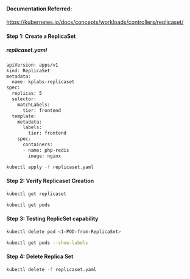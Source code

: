 #### Documentation Referred:

https://kubernetes.io/docs/concepts/workloads/controllers/replicaset/

#### Step 1: Create a ReplicaSet

##### replicaset.yaml 
```sh
apiVersion: apps/v1
kind: ReplicaSet
metadata:
  name: kplabs-replicaset
spec:
  replicas: 5
  selector:
    matchLabels:
      tier: frontend
  template:
    metadata:
      labels:
        tier: frontend
    spec:
      containers:
      - name: php-redis
        image: nginx
```
```sh
kubectl apply -f replicaset.yaml 
```
#### Step 2: Verify Replicaset Creation
```sh
kubectl get replicaset

kubectl get pods
```

#### Step 3: Testing ReplicSet capability
```sh
kubectl delete pod <1-POD-from-ReplicaSet>

kubectl get pods --show-labels
```

#### Step 4: Delete Replica Set
```sh
kubectl delete -f replicaset.yaml 
```